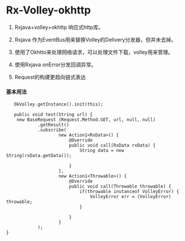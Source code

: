 # Rx-Volley-okhttp



1. Rxjava+volley+okhttp 响应式http库。

2. Rxjava 作为EventBus用来替换Volley的Delivery分发器，但并未去掉。

3. 使用了Okhtto来处理网络请求，可以处理文件下载，volley用来管理。

4. 使用Rxjava onError分发回调异常。

5. Request的构建更趋向链式表达



####  基本用法


       OkVolley.getInstance().init(this);

       public void test(String url) {
        new BaseRequest (Request.Method.GET, url, null, null)
                .getResult()
                .subscribe(
                        new Action1<RxData>() {
                            @Override
                            public void call(RxData rxData) {
                                String data = new String(rxData.getData());
                                
                            }
                        },
                        new Action1<Throwable>() {
                            @Override
                            public void call(Throwable throwable) {
                                if(throwable instanceof VolleyError) {
                                    VolleyError err = (VolleyError) throwable;
                                }
                               
                            }
                        }
                );
    }
    
    
